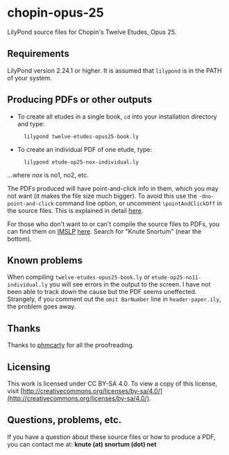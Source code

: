 # chopin-opus-25
LilyPond source files for Chopin's Twelve Etudes, Opus 25.

## Requirements
LilyPond version 2.24.1 or higher.  It is assumed that `lilypond` is in the PATH of your system.

## Producing PDFs or other outputs
* To create all etudes in a single book, `cd` into your installation directory and type:

        lilypond twelve-etudes-opus25-book.ly

* To create an individual PDF of one etude, type:

        lilypond etude-op25-nox-individual.ly

...where *nox* is no1, no2, etc.

The PDFs produced will have point-and-click info in them, which you may not want (it makes the file size much bigger).  To avoid this use the `-dno-point-and-click` command line option, or uncomment  `\pointAndClickOff` in the source files.  This is explained in detail [here](https://lilypond.org/doc/v2.24/Documentation/usage/command_002dline-usage).

For those who don't want to or can't compile the source files to PDFs, you can find them on [IMSLP](https://imslp.org) [here](https://imslp.org/wiki/%C3%89tudes%2C_Op.25_%28Chopin%2C_Fr%C3%A9d%C3%A9ric%29).  Search for "Knute Snortum" (near the bottom).

## Known problems
When compiling `twelve-etudes-opus25-book.ly` or `etude-op25-no11-individual.ly` you will
see errors in the output to the screen.  I have not been able to track down the cause but the PDF
seems uneffected.  Strangely, if you comment out the `omit BarNumber` line in `header-paper.ily`,
the problem goes away.

## Thanks
Thanks to [phmcarty](https://github.com/phmccarty) for all the proofreading.

## Licensing
This work is licensed under CC BY-SA 4.0. To view a copy of this license, visit [http://creativecommons.org/licenses/by-sa/4.0/](http://creativecommons.org/licenses/by-sa/4.0/).

## Questions, problems, etc.
If you have a question about these source files or how to produce a PDF, you can contact me at: **knute (at) snortum (dot) net**
